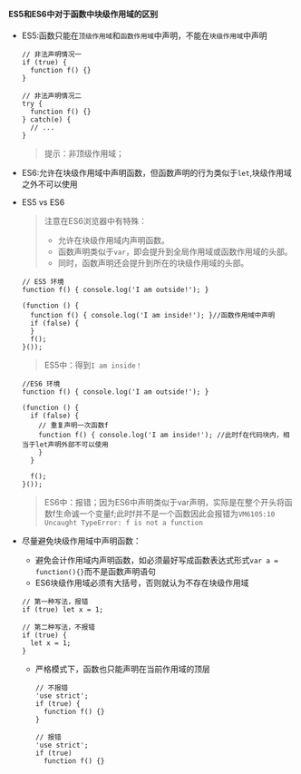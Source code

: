 #### ES5和ES6中对于函数中块级作用域的区别

- ES5:函数只能在`顶级作用域`和`函数作用域`中声明，不能在`块级作用域`中声明

  ```shell
  // 非法声明情况一
  if (true) {
    function f() {}
  }
  
  // 非法声明情况二
  try {
    function f() {}
  } catch(e) {
    // ...
  }
  ```

  > 提示：非顶级作用域；

- ES6:允许在块级作用域中声明函数，但函数声明的行为类似于`let`,块级作用域之外不可以使用

- ES5 vs ES6

  > 注意在ES6浏览器中有特殊：
  >
  > - 允许在块级作用域内声明函数。
  > - 函数声明类似于`var`，即会提升到全局作用域或函数作用域的头部。
  > - 同时，函数声明还会提升到所在的块级作用域的头部。

  ```shell
  // ES5 环境
  function f() { console.log('I am outside!'); }
  
  (function () {
    function f() { console.log('I am inside!'); }//函数作用域中声明
    if (false) {
    }
    f();
  }());
  ```

  > ES5中：得到`I am inside！`

  ```shell
  //ES6 环境
  function f() { console.log('I am outside!'); }
  
  (function () {
    if (false) {
      // 重复声明一次函数f
      function f() { console.log('I am inside!'); //此时f在代码块内，相当于let声明外部不可以使用
      }
    }
  
    f();
  }());
  ```

  > ES6中：报错；因为ES6中声明类似于var声明，实际是在整个开头将函数f生命诚一个变量f;此时f并不是一个函数因此会报错为`VM6105:10 Uncaught TypeError: f is not a function`

- 尽量避免块级作用域中声明函数：

  - 避免会计作用域内声明函数，如必须最好写成函数表达式形式`var a = function(){}`而不是函数声明语句
  - ES6块级作用域必须有大括号，否则就认为不存在块级作用域

  ```shell
  // 第一种写法，报错
  if (true) let x = 1;
  
  // 第二种写法，不报错
  if (true) {
    let x = 1;
  }
  ```

  - 严格模式下，函数也只能声明在当前作用域的顶层

    ```shell
    // 不报错
    'use strict';
    if (true) {
      function f() {}
    }
    
    // 报错
    'use strict';
    if (true)
      function f() {}
    ```

    